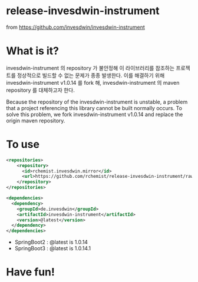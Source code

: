 # release-invesdwin-instrument
from https://github.com/invesdwin/invesdwin-instrument

# What is it?
invesdwin-instrument 의 repository 가 불안정해 이 라이브러리를 참조하는 프로젝트를 정상적으로 빌드할 수 없는 문제가 종종 발생한다.
이를 해결하기 위해 invesdwin-instrument v1.0.14 를 fork 해, invesdwin-instrument 의 maven repository 를 대체하고자 한다.

Because the repository of the invesdwin-instrument is unstable, a problem that a project referencing this library cannot be built normally occurs. 
To solve this problem, we fork invesdwin-instrument v1.0.14 and replace the origin maven repository.

# To use

```xml
<repositories>
    <repository>
      <id>rchemist.invesdwin.mirror</id>
      <url>https://github.com/rchemist/release-invesdwin-instrument/raw/main/releases</url>
    </repository>
</repositories>

<dependencies>
  <dependency>
    <groupId>de.invesdwin</groupId>
    <artifactId>invesdwin-instrument</artifactId>
    <version>@latest</version>
  </dependency>
</dependencies>
```

- SpringBoot2 : @latest is 1.0.14
- SpringBoot3 : @latest is 1.0.14.1

# Have fun!